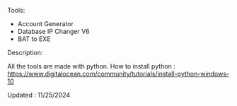 Tools:


* Account Generator
* Database IP Changer V6
* BAT to EXE



Description:

All the tools are made with python. 
How to install python : https://www.digitalocean.com/community/tutorials/install-python-windows-10

Updated : 11/25/2024
